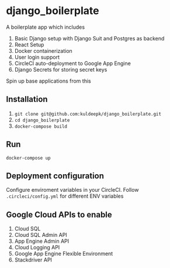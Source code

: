 # django_boilerplate

A boilerplate app which includes
1. Basic Django setup with Django Suit and Postgres as backend
2. React Setup
3. Docker containerization
4. User login support
5. CircleCI auto-deployment to Google App Engine
6. Django Secrets for storing secret keys

Spin up base applications from this

## Installation

1. `git clone git@github.com:kuldeepk/django_boilerplate.git`
2. `cd django_boilerplate`
3. `docker-compose build`

## Run

`docker-compose up`

## Deployment configuration

Configure enviroment variables in your CircleCI. Follow `.circleci/config.yml` for different ENV variables

## Google Cloud APIs to enable
1. Cloud SQL
2. Cloud SQL Admin API
3. App Engine Admin API
4. Cloud Logging API
5. Google App Engine Flexible Environment	
6. Stackdriver API

